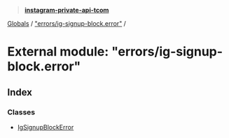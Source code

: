 > **[instagram-private-api-tcom](../README.md)**

[Globals](../README.md) / ["errors/ig-signup-block.error"](_errors_ig_signup_block_error_.md) /

# External module: "errors/ig-signup-block.error"

## Index

### Classes

* [IgSignupBlockError](../classes/_errors_ig_signup_block_error_.igsignupblockerror.md)